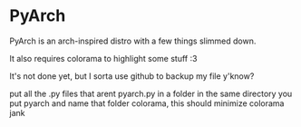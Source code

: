 # PyArch

PyArch is an arch-inspired distro with a few things slimmed down.

It also requires colorama to highlight some stuff :3

It's not done yet, but I sorta use github to backup my file y'know?

put all the .py files that arent pyarch.py in a folder in the same directory you put pyarch and name that folder colorama, this should minimize colorama jank
